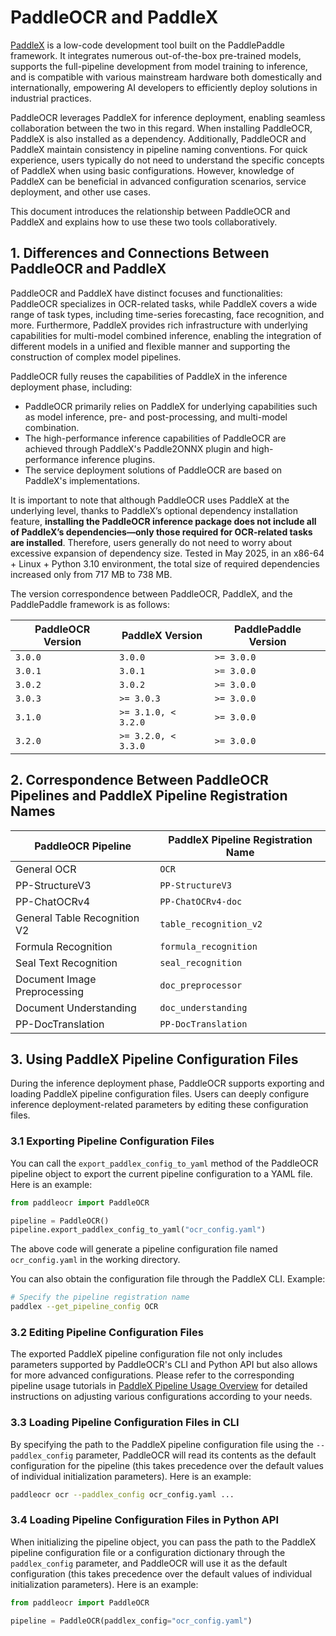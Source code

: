 # PaddleOCR and PaddleX

[PaddleX](https://github.com/PaddlePaddle/PaddleX) is a low-code development tool built on the PaddlePaddle framework. It integrates numerous out-of-the-box pre-trained models, supports the full-pipeline development from model training to inference, and is compatible with various mainstream hardware both domestically and internationally, empowering AI developers to efficiently deploy solutions in industrial practices.

PaddleOCR leverages PaddleX for inference deployment, enabling seamless collaboration between the two in this regard. When installing PaddleOCR, PaddleX is also installed as a dependency. Additionally, PaddleOCR and PaddleX maintain consistency in pipeline naming conventions. For quick experience, users typically do not need to understand the specific concepts of PaddleX when using basic configurations. However, knowledge of PaddleX can be beneficial in advanced configuration scenarios, service deployment, and other use cases.

This document introduces the relationship between PaddleOCR and PaddleX and explains how to use these two tools collaboratively.

## 1. Differences and Connections Between PaddleOCR and PaddleX

PaddleOCR and PaddleX have distinct focuses and functionalities: PaddleOCR specializes in OCR-related tasks, while PaddleX covers a wide range of task types, including time-series forecasting, face recognition, and more. Furthermore, PaddleX provides rich infrastructure with underlying capabilities for multi-model combined inference, enabling the integration of different models in a unified and flexible manner and supporting the construction of complex model pipelines.

PaddleOCR fully reuses the capabilities of PaddleX in the inference deployment phase, including:

- PaddleOCR primarily relies on PaddleX for underlying capabilities such as model inference, pre- and post-processing, and multi-model combination.
- The high-performance inference capabilities of PaddleOCR are achieved through PaddleX's Paddle2ONNX plugin and high-performance inference plugins.
- The service deployment solutions of PaddleOCR are based on PaddleX's implementations.

It is important to note that although PaddleOCR uses PaddleX at the underlying level, thanks to PaddleX’s optional dependency installation feature, **installing the PaddleOCR inference package does not include all of PaddleX’s dependencies—only those required for OCR-related tasks are installed**. Therefore, users generally do not need to worry about excessive expansion of dependency size. Tested in May 2025, in an x86-64 + Linux + Python 3.10 environment, the total size of required dependencies increased only from 717 MB to 738 MB.

The version correspondence between PaddleOCR, PaddleX, and the PaddlePaddle framework is as follows:

| PaddleOCR Version | PaddleX Version | PaddlePaddle Version |
| --- | --- | --- |
| `3.0.0` | `3.0.0` | `>= 3.0.0` |
| `3.0.1` | `3.0.1` | `>= 3.0.0` |
| `3.0.2` | `3.0.2` | `>= 3.0.0` |
| `3.0.3` | `>= 3.0.3` | `>= 3.0.0` |
| `3.1.0` | `>= 3.1.0, < 3.2.0` | `>= 3.0.0` |
| `3.2.0` | `>= 3.2.0, < 3.3.0` | `>= 3.0.0` |

## 2. Correspondence Between PaddleOCR Pipelines and PaddleX Pipeline Registration Names

| PaddleOCR Pipeline | PaddleX Pipeline Registration Name |
| --- | --- |
| General OCR | `OCR` |
| PP-StructureV3 | `PP-StructureV3` |
| PP-ChatOCRv4 | `PP-ChatOCRv4-doc` |
| General Table Recognition V2 | `table_recognition_v2` |
| Formula Recognition | `formula_recognition` |
| Seal Text Recognition | `seal_recognition` |
| Document Image Preprocessing | `doc_preprocessor` |
| Document Understanding | `doc_understanding` |
| PP-DocTranslation | `PP-DocTranslation` |

## 3. Using PaddleX Pipeline Configuration Files

During the inference deployment phase, PaddleOCR supports exporting and loading PaddleX pipeline configuration files. Users can deeply configure inference deployment-related parameters by editing these configuration files.

### 3.1 Exporting Pipeline Configuration Files

You can call the `export_paddlex_config_to_yaml` method of the PaddleOCR pipeline object to export the current pipeline configuration to a YAML file. Here is an example:

```python
from paddleocr import PaddleOCR

pipeline = PaddleOCR()
pipeline.export_paddlex_config_to_yaml("ocr_config.yaml")
```

The above code will generate a pipeline configuration file named `ocr_config.yaml` in the working directory.

You can also obtain the configuration file through the PaddleX CLI. Example:

```bash
# Specify the pipeline registration name
paddlex --get_pipeline_config OCR
```

### 3.2 Editing Pipeline Configuration Files

The exported PaddleX pipeline configuration file not only includes parameters supported by PaddleOCR's CLI and Python API but also allows for more advanced configurations. Please refer to the corresponding pipeline usage tutorials in [PaddleX Pipeline Usage Overview](https://paddlepaddle.github.io/PaddleX/latest/en/pipeline_usage/pipeline_develop_guide.html) for detailed instructions on adjusting various configurations according to your needs.

### 3.3 Loading Pipeline Configuration Files in CLI

By specifying the path to the PaddleX pipeline configuration file using the `--paddlex_config` parameter, PaddleOCR will read its contents as the default configuration for the pipeline (this takes precedence over the default values of individual initialization parameters). Here is an example:

```bash
paddleocr ocr --paddlex_config ocr_config.yaml ...
```

### 3.4 Loading Pipeline Configuration Files in Python API

When initializing the pipeline object, you can pass the path to the PaddleX pipeline configuration file or a configuration dictionary through the `paddlex_config` parameter, and PaddleOCR will use it as the default configuration (this takes precedence over the default values of individual initialization parameters). Here is an example:

```python
from paddleocr import PaddleOCR

pipeline = PaddleOCR(paddlex_config="ocr_config.yaml")
```
